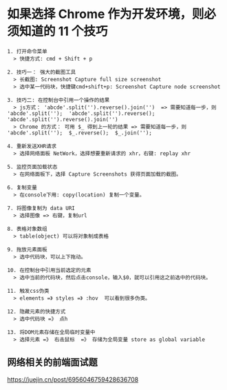 # 如果选择 Chrome 作为开发环境，则必须知道的 11 个技巧

    1. 打开命令菜单
      > 快捷方式: cmd + Shift + p

    2. 技巧一： 强大的截图工具
      > 长截图: Screenshot Capture full size screenshot
      > 选中某一代码块，快捷键cmd+shift+p: Screenshot Capture node screenshot

    3. 技巧二: 在控制台中引用一个操作的结果
      > js方式： 'abcde'.split('').reverse().join('')  => 需要知道每一步，则 'abcde'.split('');  'abcde'.split('').reverse();  'abcde'.split('').reverse().join('')
      > Chrome 的方式： 可用 $_ 得到上一轮的结果 => 需要知道每一步，则 'abcde'.split('');  $_.reverse();  $_.join('');

    4. 重新发送XHR请求
      > 选择网络面板 NetWork，选择想要重新请求的 xhr，右键: replay xhr

    5. 监控页面加载状态
      > 在网络面板下，选择 Capture Screenshots 获得页面加载的截图。

    6. 复制变量
      > 在console下用: copy(location) 复制一个变量。

    7. 将图像复制为 data URI
      > 选择图像 => 右键，复制url

    8. 表格对象数组
      > table(object) 可以将对象制成表格

    9. 拖放元素面板
      > 选中代码块，可以上下拖动。

    10. 在控制台中引用当前选定的元素
      > 选中当前的代码块，然后点击console，输入$0，就可以引用这之前选中的代码块。

    11. 触发css伪类
      > elements =》 styles =》 :hov  可以看到很多伪类。

    12. 隐藏元素的快捷方式
      > 选中代码块 =》 点h

    13. 将DOM元素存储在全局临时变量中
      > 选择元素 =》 右击鼠标  =》 存储为全局变量 store as global variable

## 网络相关的前端面试题

<https://juejin.cn/post/6956046759428636708>
